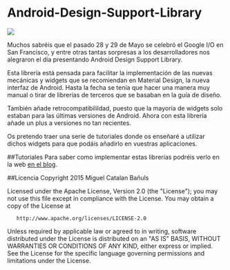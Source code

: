 # Android-Design-Support-Library

![](https://geekytheory.com/wp-content/uploads/2015/07/materialdesign-1024x640.jpg)

Muchos sabréis que el pasado 28 y 29 de Mayo se celebró el Google I/O en San Francisco, y entre otras tantas sorpresas a los desarrolladores nos alegraron el día presentando Android Design Support Library.

Esta librería está pensada para facilitar la implementación de las nuevas mecánicas y widgets que se recomiendan en Material Design, la nueva interfaz de Android. Hasta la fecha se tenía que hacer una manera muy manual o tirar de librerías de terceros que se basaban en la guía de diseño.

También añade retrocompatibilildad, puesto que la mayoría de widgets solo estaban para las últimas versiones de Android. Ahora con esta librería añade un plus a versiones no tan recientes.

Os pretendo traer una serie de tutoriales donde os enseñaré a utilizar dichos widgets para que podáis añadirlo en vuestras aplicaciones.

##Tutoriales
Para saber como implementar estas librerías podréis verlo en la web [en el blog](https://geekytheory.com/category/geeky-theory-2/tutoriales-2/android-2/design-support-library/).

##Licencia
Copyright 2015 Miguel Catalan Bañuls

   Licensed under the Apache License, Version 2.0 (the "License");
   you may not use this file except in compliance with the License.
   You may obtain a copy of the License at

       http://www.apache.org/licenses/LICENSE-2.0

   Unless required by applicable law or agreed to in writing, software
   distributed under the License is distributed on an "AS IS" BASIS,
   WITHOUT WARRANTIES OR CONDITIONS OF ANY KIND, either express or implied.
   See the License for the specific language governing permissions and
   limitations under the License.
